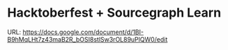 # Hacktoberfest + Sourcegraph Learn

URL: https://docs.google.com/document/d/1BI-B9hMqLHt7z43maB2R_bOSI8stlSw3rOL89uPlQW0/edit
